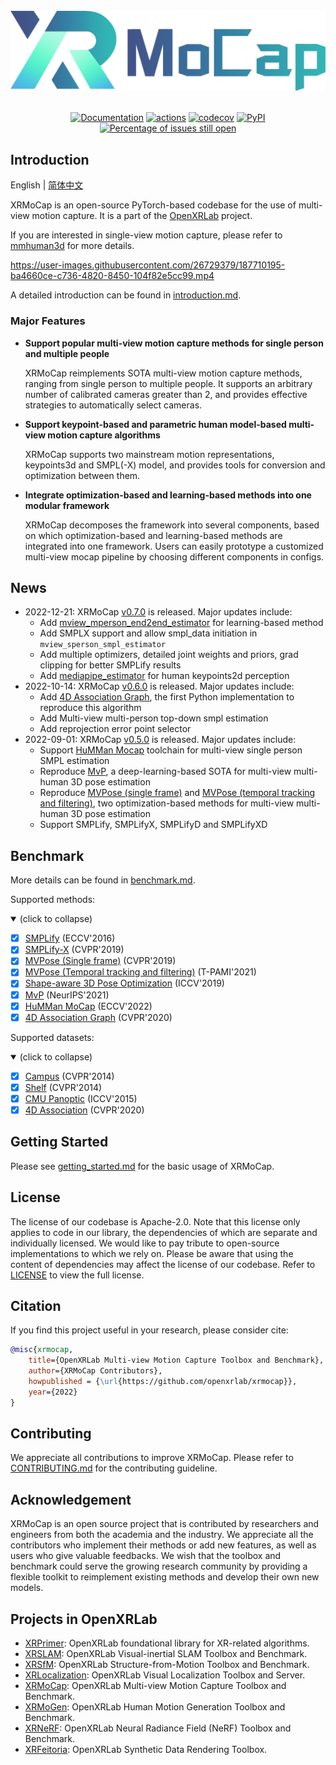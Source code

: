 <br/>

<div align="center">
    <img src="resources/xrmocap-logo.png" width="600"/>
</div>

<br/>

<div align="center">

[![Documentation](https://readthedocs.org/projects/xrmocap/badge/?version=latest)](https://xrmocap.readthedocs.io/en/latest/?badge=latest)
[![actions](https://github.com/openxrlab/xrmocap/workflows/build/badge.svg)](https://github.com/openxrlab/xrmocap/actions)
[![codecov](https://codecov.io/gh/openxrlab/xrmocap/branch/main/graph/badge.svg)](https://codecov.io/gh/openxrlab/xrmocap)
[![PyPI](https://img.shields.io/pypi/v/xrmocap)](https://pypi.org/project/xrmocap/)
[![Percentage of issues still open](https://isitmaintained.com/badge/open/openxrlab/xrmocap.svg)](https://github.com/openxrlab/xrmocap/issues)

</div>

## Introduction

English | [简体中文](README_CN.md)

XRMoCap is an open-source PyTorch-based codebase for the use of multi-view motion capture. It is a part of the [OpenXRLab](https://openxrlab.org.cn/) project.

If you are interested in single-view motion capture, please refer to [mmhuman3d](https://github.com/open-mmlab/mmhuman3d) for more details.

https://user-images.githubusercontent.com/26729379/187710195-ba4660ce-c736-4820-8450-104f82e5cc99.mp4

A detailed introduction can be found in [introduction.md](./docs/en/tutorials/introduction.md).


### Major Features

- **Support popular multi-view motion capture methods for single person and multiple people**

  XRMoCap reimplements SOTA multi-view motion capture methods, ranging from single person to multiple people. It supports an arbitrary number of calibrated cameras greater than 2, and provides effective strategies to automatically select cameras.

- **Support keypoint-based and parametric human model-based multi-view motion capture algorithms**

  XRMoCap supports two mainstream motion representations, keypoints3d and SMPL(-X) model, and provides tools for conversion and optimization between them.

- **Integrate optimization-based and learning-based methods into one modular framework**

  XRMoCap decomposes the framework into several components, based on which optimization-based and learning-based methods are integrated into one framework. Users can easily prototype a customized multi-view mocap pipeline by choosing different components in configs.

## News
- 2022-12-21: XRMoCap [v0.7.0](https://github.com/openxrlab/xrmocap/releases/tag/v0.7.0) is released. Major updates include:
  - Add [mview_mperson_end2end_estimator](https://github.com/openxrlab/xrmocap/blob/main/xrmocap/core/estimation/mview_mperson_end2end_estimator.py) for learning-based method
  - Add SMPLX support and allow smpl_data initiation in `mview_sperson_smpl_estimator`
  - Add multiple optimizers, detailed joint weights and priors, grad clipping for better SMPLify results
  - Add [mediapipe_estimator](https://github.com/openxrlab/xrmocap/blob/main/xrmocap/human_perception/keypoints_estimation/mediapipe_estimator.py) for human keypoints2d perception
- 2022-10-14: XRMoCap [v0.6.0](https://github.com/openxrlab/xrmocap/releases/tag/v0.6.0) is released. Major updates include:
  - Add [4D Association Graph](http://www.liuyebin.com/4dassociation/), the first Python implementation to reproduce this algorithm
  - Add Multi-view multi-person top-down smpl estimation
  - Add reprojection error point selector
- 2022-09-01: XRMoCap [v0.5.0](https://github.com/openxrlab/xrmocap/releases/tag/v0.5.0) is released. Major updates include:
  - Support [HuMMan Mocap](https://caizhongang.github.io/projects/HuMMan/) toolchain for multi-view single person SMPL estimation
  - Reproduce [MvP](https://arxiv.org/pdf/2111.04076.pdf), a deep-learning-based SOTA for multi-view multi-human 3D pose estimation
  - Reproduce [MVPose (single frame)](https://arxiv.org/abs/1901.04111) and [MVPose (temporal tracking and filtering)](https://ieeexplore.ieee.org/document/9492024), two optimization-based methods for multi-view multi-human 3D pose estimation
  - Support SMPLify, SMPLifyX, SMPLifyD and SMPLifyXD


## Benchmark

More details can be found in [benchmark.md](docs/en/benchmark.md).

Supported methods:

<details open>
<summary>(click to collapse)</summary>

- [x] [SMPLify](https://smplify.is.tue.mpg.de/) (ECCV'2016)
- [x] [SMPLify-X](https://smpl-x.is.tue.mpg.de/) (CVPR'2019)
- [x] [MVPose (Single frame)](https://zju3dv.github.io/mvpose/) (CVPR'2019)
- [x] [MVPose (Temporal tracking and filtering)](https://zju3dv.github.io/mvpose/) (T-PAMI'2021)
- [x] [Shape-aware 3D Pose Optimization](https://ait.ethz.ch/projects/2021/multi-human-pose/) (ICCV'2019)
- [x] [MvP](https://arxiv.org/pdf/2111.04076.pdf) (NeurIPS'2021)
- [x] [HuMMan MoCap](https://caizhongang.github.io/projects/HuMMan/) (ECCV'2022)
- [x] [4D Association Graph](http://www.liuyebin.com/4dassociation/) (CVPR'2020)

</details>

Supported datasets:

<details open>
<summary>(click to collapse)</summary>

- [x] [Campus](https://campar.in.tum.de/Chair/MultiHumanPose) (CVPR'2014)
- [x] [Shelf](https://campar.in.tum.de/Chair/MultiHumanPose) (CVPR'2014)
- [x] [CMU Panoptic](http://domedb.perception.cs.cmu.edu/) (ICCV'2015)
- [x] [4D Association](https://github.com/zhangyux15/multiview_human_dataset) (CVPR'2020)

</details>


## Getting Started

Please see [getting_started.md](docs/en/getting_started.md) for the basic usage of XRMoCap.

## License

The license of our codebase is Apache-2.0. Note that this license only applies to code in our library, the dependencies of which are separate and individually licensed. We would like to pay tribute to open-source implementations to which we rely on. Please be aware that using the content of dependencies may affect the license of our codebase. Refer to [LICENSE](LICENSE) to view the full license.

## Citation

If you find this project useful in your research, please consider cite:

```bibtex
@misc{xrmocap,
    title={OpenXRLab Multi-view Motion Capture Toolbox and Benchmark},
    author={XRMoCap Contributors},
    howpublished = {\url{https://github.com/openxrlab/xrmocap}},
    year={2022}
}
```

## Contributing

We appreciate all contributions to improve XRMoCap. Please refer to [CONTRIBUTING.md](.github/CONTRIBUTING.md) for the contributing guideline.

## Acknowledgement

XRMoCap is an open source project that is contributed by researchers and engineers from both the academia and the industry.
We appreciate all the contributors who implement their methods or add new features, as well as users who give valuable feedbacks.
We wish that the toolbox and benchmark could serve the growing research community by providing a flexible toolkit to reimplement existing methods and develop their own new models.

## Projects in OpenXRLab

- [XRPrimer](https://github.com/openxrlab/xrprimer): OpenXRLab foundational library for XR-related algorithms.
- [XRSLAM](https://github.com/openxrlab/xrslam): OpenXRLab Visual-inertial SLAM Toolbox and Benchmark.
- [XRSfM](https://github.com/openxrlab/xrsfm): OpenXRLab Structure-from-Motion Toolbox and Benchmark.
- [XRLocalization](https://github.com/openxrlab/xrlocalization): OpenXRLab Visual Localization Toolbox and Server.
- [XRMoCap](https://github.com/openxrlab/xrmocap): OpenXRLab Multi-view Motion Capture Toolbox and Benchmark.
- [XRMoGen](https://github.com/openxrlab/xrmogen): OpenXRLab Human Motion Generation Toolbox and Benchmark.
- [XRNeRF](https://github.com/openxrlab/xrnerf): OpenXRLab Neural Radiance Field (NeRF) Toolbox and Benchmark.
- [XRFeitoria](https://github.com/openxrlab/xrfeitoria): OpenXRLab Synthetic Data Rendering Toolbox.
